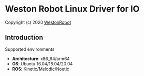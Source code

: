 # Weston Robot Linux Driver for IO

Copyright (c) 2020 [WestonRobot](https://www.westonrobot.com/)

## Introduction

Supported environments

* **Architecture**: x86_64/arm64
* **OS**: Ubuntu 16.04/18.04/20.04
* **ROS**: Kinetic/Melodic/Noetic